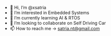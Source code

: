- 👋 Hi, I’m @xsatria
- 👀 I’m interested in Embedded Systems 
- 🌱 I’m currently learning AI & RTOS
- 💞️ I’m looking to collaborate on Self Driving Car
- 📫 How to reach me -> satria.nt@gmail.com

<!---
xsatria/xsatria is a ✨ special ✨ repository because its `README.md` (this file) appears on your GitHub profile.
You can click the Preview link to take a look at your changes.
--->
